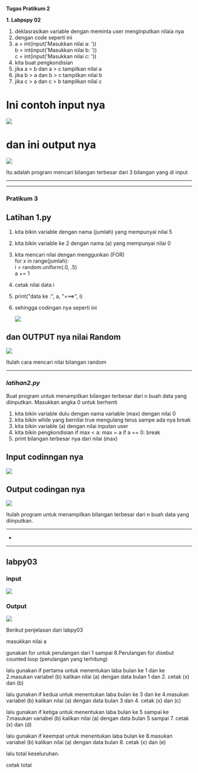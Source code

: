  **Tugas Pratikum 2**
 
**1. Labpspy 02**

1. deklasrasikan variable dengan meminta user menginputkan nilaia nya
2. dengan code seperti ini
3. a = int(input('Masukkan nilai a: '))<br>
b = int(input('Masukkan nilai b: '))<br>
c = int(input('Masukkan nilai c: '))
4. kita buat pengkondisian
5. jika a > b dan a > c tampilkan nilai a
6. jika b > a dan b > c tampilkan nilai b
7. jika c > a dan c > b tampilkan nilai c
 
# Ini contoh input nya

 ![](ff.png)
 
# dan ini output nya 

![](gg.png)

Itu adalah program mencari bilangan terbesar dari 3 bilangan yang di input

___________________________________________________________________________
_____________________________________________________________________________

### **Pratikum 3**

## **Latihan 1.py**

1. kita bikin variable dengan nama (jumlah) yang mempunyai nilai 5
2. kita bikin variable ke 2 dengan nama (a) yang mempunyai nilai 0
3. kita mencari nilai dengan menggunkan (FOR) <br>
for x in range(jumlah):<br>
    i = random.uniform(.0, .5)<br>
    a += 1 <br>
4. cetak nilai data i
5. print("data ke :", a, "===>", i)
6. sehingga codingan nya seperti ini

    ![](1.png)

## dan OUTPUT nya nilai Random

![](2.png)

Itulah cara mencari nilai bilangan random

--------------------------------------------------------------------------


### _latihan2.py_

Buat program untuk menampilkan bilangan terbesar dari n buah data yang diinputkan.
Masukkan angka 0 untuk berhenti

1. kita bikin variable dulu dengan nama variable (max) dengan nilai 0
2. kita bikin while yang bernilai true mengulang terus sampe ada nya break
3. kita bikin variable (a) dengan nilai inputan user
4. kita bikin pengkondisian
 if max < a:
        max = a
    if a == 0:
        break
5. print bilangan terbesar nya dari nilai (max)

## Input codinngan nya

![](3.png)

## Output codingan nya
![](4.png)

Itulah program untuk menampilkan bilangan terbesar dari n buah data yang diinputkan.

----------------------------------------------------------------------------------
-
------------------------------------------------------------------------------------
## **labpy03**
###  input 
![](5.png)

### **Output**

![](6.png)

Berikut penjelasan dari labpy03

masukkan nilai a

gunakan for untuk perulangan dari 1 sampai 8.Perulangan for disebut counted loop (perulangan yang terhitung)

lalu gunakan if pertama untuk menentukan laba bulan ke 1 dan ke 2.masukan variabel (b) kalikan nilai (a) dengan data bulan 1 dan 2. cetak (x) dan (b)

lalu gunakan if kedua untuk menentukan laba bulan ke 3 dan ke 4.masukan variabel (b) kalikan nilai (a) dengan data bulan 3 dan 4. cetak (x) dan (c)

lalu gunakan if ketiga untuk menentukan laba bulan ke 5 sampai ke 7.masukan variabel (b) kalikan nilai (a) dengan data bulan 5 sampai 7. cetak (x) dan (d)

lalu gunakan if keempat untuk menentukan laba bulan ke 8.masukan variabel (b) kalikan nilai (a) dengan data bulan 8. cetak (x) dan (e)

lalu total keseluruhan.

cetak total

